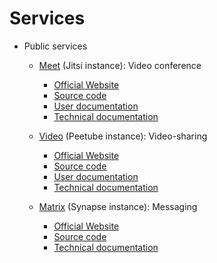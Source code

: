 # Services

- Public services
  - [Meet](https://meet.altertek.org) (Jitsi instance): Video conference
    - [Official Website]()
    - [Source code](https://github.com/jitsi/jitsi-meet)
    - [User documentation](https://jitsi.github.io/handbook/docs/user-guide/user-guide-start)
    - [Technical documentation](https://jitsi.github.io/handbook/docs/devops-guide/devops-guide-start)

  - [Video](https://video.altertek.org) (Peetube instance): Video-sharing
    - [Official Website](https://joinpeertube.org)
    - [Source code](https://github.com/Chocobozzz/PeerTube)
    - [User documentation](https://docs.joinpeertube.org/use-setup-account)
    - [Technical documentation](https://docs.joinpeertube.org/)

  - [Matrix](https://matrix.to/#/#altertek:altertek.org) (Synapse instance): Messaging
    - [Official Website](https://matrix.org)
    - [Source code](https://github.com/matrix-org/synapse)
    - [Technical documentation](https://matrix.org/docs/guides/free-small-matrix-server)
